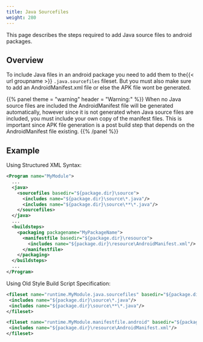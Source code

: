 ```yaml
---
title: Java Sourcefiles
weight: 280
---
```


This page describes the steps required to add Java source files to android packages.

<a name="Section1"></a>
## Overview ##

To include Java files in an android package you need to add them to the{{< url groupname >}} `.java.sourcefiles` fileset. But you must also make sure to add an AndroidManifest.xml file or else the APK file wont be generated.


{{% panel theme = "warning" header = "Warning:" %}}
When no Java source files are included the AndroidManifest file will be generated automatically, however
since it is not generated when Java source files are included, you must include your own copy of the manifest
files. This is important since APK file generation is a post build step that depends on the AndroidManifest file existing.
{{% /panel %}}
## Example ##

Using Structured XML Syntax:


```xml
<Program name="MyModule">
  ...
  <java>
    <sourcefiles basedir="${package.dir}\source">
      <includes name="${package.dir}\source\*.java"/>
      <includes name="${package.dir}\source\**\*.java"/>
    </sourcefiles>
  </java>
  ...
  <buildsteps>
    <packaging packagename="MyPackageName">
      <manifestfile basedir="${package.dir}\resource">
        <includes name="${package.dir}\resource\AndroidManifest.xml"/>
      </manifestfile>
    </packaging>
  </buildsteps>
  ...
</Program>
```
Using Old Style Build Script Specification:


```xml
<fileset name="runtime.MyModule.java.sourcefiles" basedir="${package.dir}\source">
 <includes name="${package.dir}\source\*.java"/>
 <includes name="${package.dir}\source\**\*.java"/>
</fileset>

<fileset name="runtime.MyModule.manifestfile.android" basedir="${package.dir}\resource">
 <includes name="${package.dir}\resource\AndroidManifest.xml"/>
</fileset>
```
